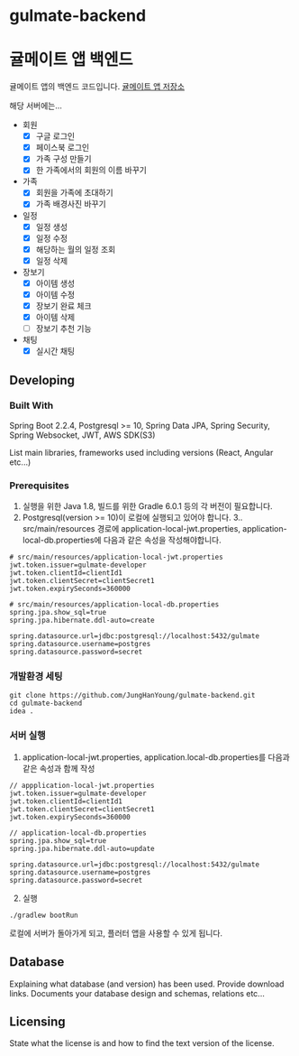 # gulmate-backend


# 귤메이트 앱 백엔드

귤메이트 앱의 백엔드 코드입니다. [귤메이트 앱 저장소](https://github.com/JungHanYoung/gulmate-flutter)

해당 서버에는...

- 회원
  - [x] 구글 로그인
  - [x] 페이스북 로그인
  - [x] 가족 구성 만들기
  - [x] 한 가족에서의 회원의 이름 바꾸기
- 가족
  - [x] 회원을 가족에 초대하기
  - [x] 가족 배경사진 바꾸기
- 일정
  - [x] 일정 생성
  - [x] 일정 수정
  - [x] 해당하는 월의 일정 조회
  - [x] 일정 삭제
- 장보기
  - [x] 아이템 생성
  - [x] 아이템 수정
  - [x] 장보기 완료 체크
  - [x] 아이템 삭제
  - [ ] 장보기 추천 기능
- 채팅
  - [x] 실시간 채팅

## Developing

### Built With

Spring Boot 2.2.4, Postgresql >= 10, Spring Data JPA, Spring Security, Spring Websocket, JWT, AWS SDK(S3)

List main libraries, frameworks used including versions (React, Angular etc...)

### Prerequisites

1. 실행을 위한 Java 1.8, 빌드를 위한 Gradle 6.0.1 등의 각 버전이 필요합니다.
2. Postgresql(version >= 10)이 로컬에 실행되고 있어야 합니다.
3.. src/main/resources 경로에 application-local-jwt.properties, application-local-db.properties에 다음과 같은 속성을 작성해야합니다.

```
# src/main/resources/application-local-jwt.properties
jwt.token.issuer=gulmate-developer
jwt.token.clientId=clientId1
jwt.token.clientSecret=clientSecret1
jwt.token.expirySeconds=360000

# src/main/resources/application-local-db.properties
spring.jpa.show_sql=true
spring.jpa.hibernate.ddl-auto=create

spring.datasource.url=jdbc:postgresql://localhost:5432/gulmate
spring.datasource.username=postgres
spring.datasource.password=secret
```

### 개발환경 세팅

```shell
git clone https://github.com/JungHanYoung/gulmate-backend.git
cd gulmate-backend
idea .
```

### 서버 실행

1. application-local-jwt.properties, application.local-db.properties를 다음과 같은 속성과 함께 작성

```
// appplication-local-jwt.properties
jwt.token.issuer=gulmate-developer
jwt.token.clientId=clientId1
jwt.token.clientSecret=clientSecret1
jwt.token.expirySeconds=360000

// application-local-db.properties
spring.jpa.show_sql=true
spring.jpa.hibernate.ddl-auto=update

spring.datasource.url=jdbc:postgresql://localhost:5432/gulmate
spring.datasource.username=postgres
spring.datasource.password=secret
```

2. 실행

```shell
./gradlew bootRun
```

로컬에 서버가 돌아가게 되고, 플러터 앱을 사용할 수 있게 됩니다.


## Database

Explaining what database (and version) has been used. Provide download links.
Documents your database design and schemas, relations etc... 

## Licensing

State what the license is and how to find the text version of the license.
